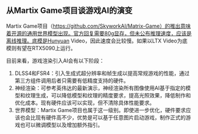 ## 从Martix Game项目谈游戏AI的演变

Martix Game项目（https://github.com/SkyworkAI/Matrix-Game）的推出意味着开源的通用世界模型出现。官方回复需要80g显存，但未公布推理速度，应该是离线推理。底模是Hunyuan Video，因此速度会比较慢。如果以LTX Video为底模则有望在RTX5090上运行。

目前来看，游戏渲染引入AI会有以下阶段：

1. DLSS4和FSR4：引入生成式超分辨率和帧生成以提高常规游戏的性能，通过第三方组件调用后者只需要有低精度支持的硬件。
2. 神经渲染：可参考英伟达的最新演示，神经渲染所有图像使用AI基于指定的模型和纹理生成，可以降低模型和纹理的精度要求，提高光照效果，降低制作和优化成本。现有硬件应该可以实现，但不清除具体性能要求。
3. 世界模型：Martix Game项目也属于这一级别。即使进一步优化，硬件要求应该也会比现有硬件高不少，优势是可以基于任意图片启动游戏，制作正式的游戏也可以微调模型以及增加额外指引。